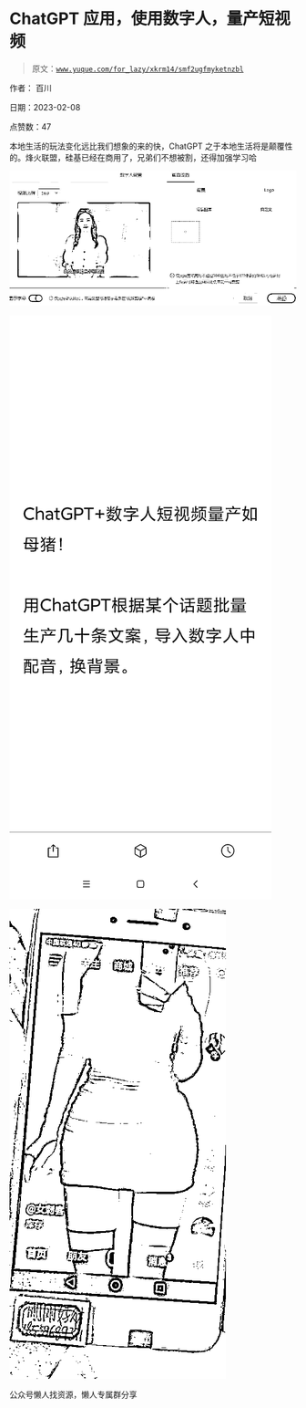 # ChatGPT 应用，使用数字人，量产短视频

> 原文：[`www.yuque.com/for_lazy/xkrm14/smf2ugfmyketnzbl`](https://www.yuque.com/for_lazy/xkrm14/smf2ugfmyketnzbl)

作者： 百川

日期：2023-02-08

点赞数：47

本地生活的玩法变化远比我们想象的来的快，ChatGPT 之于本地生活将是颠覆性的。烽火联盟，硅基已经在商用了，兄弟们不想被割，还得加强学习哈

![](img/0983722595367ffdcc749f8385b8ee18.png)  

![](img/fd0d48d7a7feefc1c013123b06c9d758.png)  

![](img/8693ecc7071abca360ae437d699c3ba4.png)  

公众号懒人找资源，懒人专属群分享

